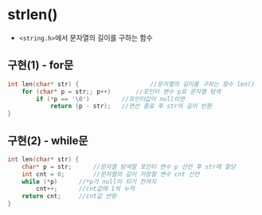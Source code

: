 # strlen()
- `<string.h>`에서 문자열의 길이를 구하는 함수

## 구현(1) - for문
```c
int len(char* str) {			    	//문자열의 길이를 구하는 함수 len() 선언
	for (char* p = str;; p++)	  	//포인터 변수 p로 문자열 탐색
		if (*p == '\0')			//포인터값이 null이면
			return (p - str);	//연산 종료 후 str의 길이 반환
}
```

## 구현(2) - while문
```c
int len(char* str) {
	char* p = str;		//문자열 탐색할 포인터 변수 p 선언 후 str에 할당
	int cnt = 0;		//문자열의 길이 저장할 변수 cnt 선언
	while (*p)		//*p가 null이 되기 전까지
		cnt++;		//cnt값에 1씩 누적
	return cnt;		//cnt값 반환
}
```
